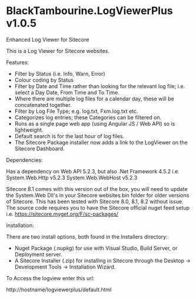 # BlackTambourine.LogViewerPlus v1.0.5
Enhanced Log Viewer for Sitecore

This is a Log Viewer for Sitecore websites.

Features:

- Filter by Status (i.e. Info, Warn, Error)
- Colour coding by Status
- Filter by Date and Time rather than looking for the relevant log file; i.e. select a Day Date, From Time and To Time. 
- Where there are multiple log files for a calendar day, these will be concatenated together.
- Filter by Log File Type; e.g. log.txt, Fxm.log.txt etc.
- Categorizes log entries; these Categories can be filtered on.
- Runs as a single page web app (using Angular JS / Web API) so is lightweight.
- Default search is for the last hour of log files.
- The Sitecore Package installer now adds a link to the LogViewer on the Sitecore Dashboard.

Dependencies:

Has a dependency on Web API 5.2.3, but also .Net Framework 4.5.2
i.e.
System.Web.Http v5.2.3
System.Web.WebHost v5.2.3

Sitecore 8.1 comes with this version out of the box, you will need to update the System.Web Dll's in your Sitecore websites bin folder for older versions of Sitecore. This has been tested with Sitecore 8.0, 8.1, 8.2 without issue.
The source code requires you to have the Sitecore official nuget feed setup i.e. https://sitecore.myget.org/F/sc-packages/

Installation:

There are two install options, both found in the Installers directory:

- Nuget Package (.nupkg) for use with Visual Studio, Build Server, or Deployment server.
- A Sitecore Installer (.zip) for installing in Sitecore through the Desktop -> Development Tools -> Installation Wizard.



To Access the logview enter this url:

http://hostname/logviewerplus/default.html

